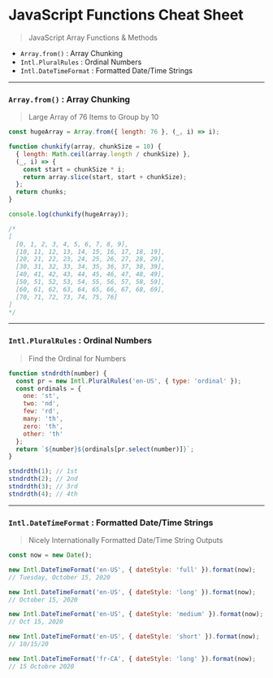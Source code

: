 # JavaScript Functions Cheat Sheet

> JavaScript Array Functions & Methods

* `Array.from()` : Array Chunking
* `Intl.PluralRules` : Ordinal Numbers
* `Intl.DateTimeFormat` : Formatted Date/Time Strings

---

### `Array.from()` : Array Chunking

> Large Array of 76 Items to Group by 10

```javascript
const hugeArray = Array.from({ length: 76 }, (_, i) => i);

function chunkify(array, chunkSize = 10) {
  { length: Math.ceil(array.length / chunkSize) },
  (_, i) => {
    const start = chunkSize * i;
    return array.slice(start, start + chunkSize);
  };
  return chunks;
}

console.log(chunkify(hugeArray));

/*
[
  [0, 1, 2, 3, 4, 5, 6, 7, 8, 9],
  [10, 11, 12, 13, 14, 15, 16, 17, 18, 19],
  [20, 21, 22, 23, 24, 25, 26, 27, 28, 29],
  [30, 31, 32, 33, 34, 35, 36, 37, 38, 39],
  [40, 41, 42, 43, 44, 45, 46, 47, 48, 49],
  [50, 51, 52, 53, 54, 55, 56, 57, 58, 59],
  [60, 61, 62, 63, 64, 65, 66, 67, 68, 69],
  [70, 71, 72, 73, 74, 75, 76]
]
*/
```

---

### `Intl.PluralRules` : Ordinal Numbers

> Find the Ordinal for Numbers

```javascript
function stndrdth(number) {
  const pr = new Intl.PluralRules('en-US', { type: 'ordinal' });
  const ordinals = {
    one: 'st',
    two: 'nd',
    few: 'rd',
    many: 'th',
    zero: 'th',
    other: 'th'
  };
  return `${number}${ordinals[pr.select(number)]}`;
}

stndrdth(1); // 1st
stndrdth(2); // 2nd
stndrdth(3); // 3rd
stndrdth(4); // 4th
```

---

### `Intl.DateTimeFormat` : Formatted Date/Time Strings

> Nicely Internationally Formatted Date/Time String Outputs

```javascript
const now = new Date();

new Intl.DateTimeFormat('en-US', { dateStyle: 'full' }).format(now);
// Tuesday, October 15, 2020

new Intl.DateTimeFormat('en-US', { dateStyle: 'long' }).format(now);
// October 15, 2020

new Intl.DateTimeFormat('en-US', { dateStyle: 'medium' }).format(now);
// Oct 15, 2020

new Intl.DateTimeFormat('en-US', { dateStyle: 'short' }).format(now);
// 10/15/20

new Intl.DateTimeFormat('fr-CA', { dateStyle: 'long' }).format(now);
// 15 Octobre 2020
```
